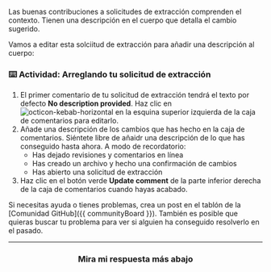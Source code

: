 Las buenas contribuciones a solicitudes de extracción comprenden el contexto. Tienen una descripción en el cuerpo que detalla el cambio sugerido.

Vamos a editar esta solciitud de extracción para añadir una descripción al cuerpo:

### :keyboard: Actividad: Arreglando tu solicitud de extracción

1. El primer comentario de tu solicitud de extracción tendrá el texto por defecto **No description provided**. Haz clic en ![octicon-kebab-horizontal] en la esquina superior izquierda de la caja de comentarios para editarlo.
2. Añade una descripción de los cambios que has hecho en la caja de comentarios. Siéntete libre de añaidr una descripción de lo que has conseguido hasta ahora. A modo de recordatorio:
    - Has dejado revisiones y comentarios en línea
    - Has creado un archivo y hecho una confirmación de cambios
    - Has abierto una solicitud de extracción
3. Haz clic en el botón verde **Update comment** de la parte inferior derecha de la caja de comentarios cuando hayas acabado.

Si necesitas ayuda o tienes problemas, crea un post en el tablón de la [Comunidad GitHub]({{ communityBoard }}). También es posible que quieras buscar tu problema para ver si alguien ha conseguido resolverlo en el pasado.

<hr>
<h3 align="center">Mira mi respuesta más abajo</h3>

[octicon-kebab-horizontal]: https://unpkg.com/octicons/build/svg/kebab-horizontal.svg
